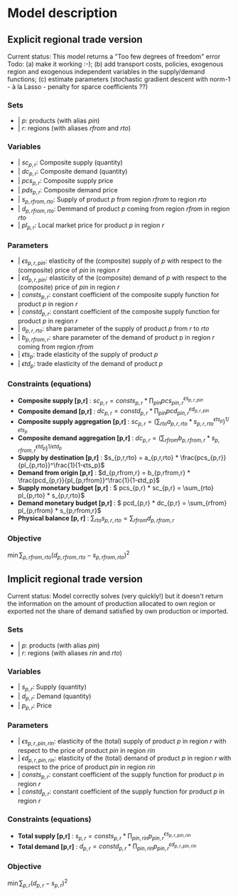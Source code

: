 # Model description 

## Explicit regional trade version

Current status: This model returns a "Too few degrees of freedom" error
Todo: (a) make it working :-); (b) add transport costs, policies, exogenous region and exogenous independent variables in the supply/demand functions; (c) estimate parameters (stochastic gradient descent with norm-1 - à la Lasso - penalty for sparce coefficients ??)

### Sets
- | $p$: products (with alias $pin$)
- | $r$: regions (with aliases $rfrom$ and $rto$)

### Variables
- | $sc_{p,r}$: Composite supply (quantity)
- | $dc_{p,r}$: Composite demand (quantity)
- | $pcs_{p,r}$: Composite supply price
- | $pds_{p,r}$: Composite demand price
- | $s_{p,rfrom,rto}$: Supply of product $p$ from region $rfrom$ to region $rto$
- | $d_{p,rfrom,rto}$: Demmand of product $p$ coming from region $rfrom$ in region $rto$
- | $pl_{p,r}$: Local market price for product $p$ in region $r$

### Parameters
- | $ϵs_{p,r,pin}$: elasticity of the (composite) supply of $p$ with respect to the (composite) price of $pin$ in region $r$
- | $ϵd_{p,r,pin}$: elasticity of the (composite) demand of $p$ with respect to the (composite) price of $pin$ in region $r$
- | $consts_{p,r}$: constant coefficient of the composite supply function for product $p$ in region $r$
- | $constd_{p,r}$: constant coefficient of the composite supply function for product $p$ in region $r$
- | $a_{p,r,rto}$: share parameter of the supply of product $p$ from $r$ to $rto$
- | $b_{p,rfrom,r}$: share parameter of the demand of product p in region $r$ coming from region $rfrom$
- | $ϵts_p$: trade elasticity of the supply of product $p$ 
- | $ϵtd_p$: trade elasticity of the demand of product $p$

### Constraints (equations)
- **Composite supply [p,r]** : $sc_{p,r} = consts_{p,r} * \prod_{pin} pcs_{pin,r}^{ϵs_{p,r,pin}}$
- **Composite demand [p,r]** : $dc_{p,r} = constd_{p,r} * \prod_{pin} pcd_{pin,r}^{ϵd_{p,r,pin}}$
- **Composite supply aggregation [p,r]** : $sc_{p,r} =  (\sum_{rto} a_{p,r,rto}* s_{p,r,rto}^{ϵts_p})^{1/ϵts_p}$
- **Composite demand aggregation [p,r]** : $dc_{p,r} =  (\sum_{rfrom} b_{p,rfrom,r}* s_{p,rfrom,r}^{ϵtd_p})^{1/ϵtd_p}$
- **Supply by destination [p,r]** : $s_{p,r,rto} =  a_{p,r,rto} * \frac{pcs_{p,r}}{pl_{p,rto}}^\frac{1}{1-ϵts_p}$
- **Demand from origin [p,r]** : $d_{p,rfrom,r} =  b_{p,rfrom,r} * \frac{pcd_{p,r}}{pl_{p,rfrom}}^\frac{1}{1-ϵtd_p}$
- **Supply monetary budget [p,r]** : $ pcs_{p,r} * sc_{p,r}  =  \sum_{rto} pl_{p,rto} * s_{p,r,rto}$
- **Demand monetary budget [p,r]** : $ pcd_{p,r} * dc_{p,r}  =  \sum_{rfrom} pl_{p,rfrom} * s_{p,rfrom,r}$
- **Physical balance [p, r]** :  $\sum_{rto} s_{p,r,rto} =  \sum_{rfrom} d_{p,rfrom,r}$

### Objective
$\min \sum_{p,rfrom,rto} (d_{p,rfrom,rto} - s_{p,rfrom,rto})^2$


## Implicit regional trade version

Current status: Model correctly solves (very quickly!) but it doesn't return the information on the amount of production allocated to own region or exported not the share of demand satisfied by own production or imported.

### Sets
- | $p$: products (with alias $pin$)
- | $r$: regions (with aliases $rin$ and $rto$)

### Variables
- | $s_{p,r}$: Supply (quantity)
- | $d_{p,r}$: Demand (quantity)
- | $p_{p,r}$: Price


### Parameters
- | $ϵs_{p,r,pin,rin}$: elasticity of the (total) supply of product $p$ in region $r$ with respect to the price of product $pin$ in region $rin$
- | $ϵd_{p,r,pin,rin}$: elasticity of the (total) demand of product $p$ in region $r$ with respect to the price of product $pin$ in region $rin$
- | $consts_{p,r}$: constant coefficient of the supply function for product $p$ in region $r$
- | $constd_{p,r}$: constant coefficient of the supply function for product $p$ in region $r$


### Constraints (equations)
- **Total supply [p,r]** : $s_{p,r} = consts_{p,r} * \prod_{pin,rin} p_{pin,r}^{ϵs_{p,r,pin,rin}}$
- **Total demand [p,r]** : $d_{p,r} = constd_{p,r} * \prod_{pin,rin} p_{pin,r}^{ϵd_{p,r,pin,rin}}$

### Objective
$\min \sum_{p,r} (d_{p,r} - s_{p,r})^2$